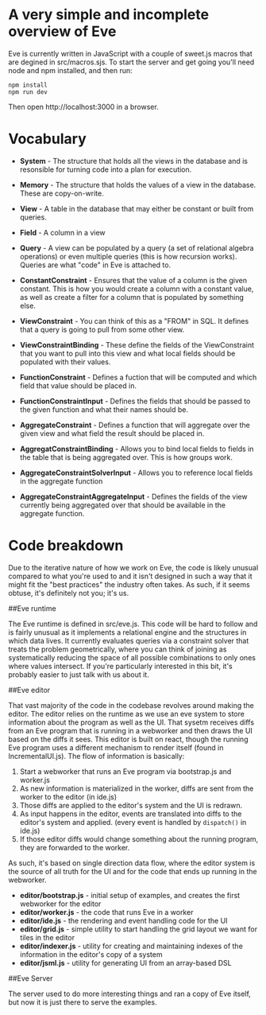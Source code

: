 # A very simple and incomplete overview of Eve

Eve is currently written in JavaScript with a couple of sweet.js macros that are degined in src/macros.sjs. To start the server and get going you'll need node and npm installed, and then run:

```shell
npm install
npm run dev
```

Then open http://localhost:3000 in a browser.

# Vocabulary

* **System** - The structure that holds all the views in the database and is resonsible for turning code into a plan for execution.
* **Memory** - The structure that holds the values of a view in the database. These are copy-on-write.

* **View** - A table in the database that may either be constant or built from queries.
* **Field** - A column in a view
* **Query** - A view can be populated by a query (a set of relational algebra operations) or even multiple queries (this is how recursion works). Queries are what "code" in Eve is attached to.

* **ConstantConstraint** - Ensures that the value of a column is the given constant. This is how you would create a column with a constant value, as well as create a filter for a column that is populated by something else.

* **ViewConstraint** - You can think of this as a "FROM" in SQL. It defines that a query is going to pull from some other view.
* **ViewConstraintBinding** - These define the fields of the ViewConstraint that you want to pull into this view and what local fields should be populated with their values.

* **FunctionConstraint** - Defines a fuction that will be computed and which field that value should be placed in.
* **FunctionConstraintInput** - Defines the fields that should be passed to the given function and what their names should be.

* **AggregateConstraint** - Defines a function that will aggregate over the given view and what field the result should be placed in.
* **AggregatConstraintBinding** - Allows you to bind local fields to fields in the table that is being aggregated over. This is how groups work.
* **AggregateConstraintSolverInput** - Allows you to reference local fields in the aggregate function
* **AggregateConstraintAggregateInput** - Defines the fields of the view currently being aggregated over that should be available in the aggregate function.

# Code breakdown

Due to the iterative nature of how we work on Eve, the code is likely unusual compared to what you're used to and it isn't designed in such a way that it might fit the "best practices" the industry often takes. As such, if it seems obtuse, it's definitely not you; it's us.

##Eve runtime

The Eve runtime is defined in src/eve.js. This code will be hard to follow and is fairly unusual as it implements a relational engine and the structures in which data lives. It currently evaluates queries via a constraint solver that treats the problem geometrically, where you can think of joining as systematically reducing the space of all possible combinations to only ones where values intersect. If you're particularly interested in this bit, it's probably easier to just talk with us about it.

##Eve editor

That vast majority of the code in the codebase revolves around making the editor. The editor relies on the runtime as we use an eve system to store information about the program as well as the UI. That sysetm receives diffs from an Eve program that is running in a webworker and then draws the UI based on the diffs it sees. This editor is built on react, though the running Eve program uses a different mechanism to render itself (found in IncrementalUI.js). The flow of information is basically:

1) Start a webworker that runs an Eve program via bootstrap.js and worker.js
2) As new information is materialized in the worker, diffs are sent from the worker to the editor (in ide.js)
3) Those diffs are applied to the editor's system and the UI is redrawn.
4) As input happens in the editor, events are translated into diffs to the editor's system and applied. (every event is handled by `dispatch()` in ide.js)
5) If those editor diffs would change something about the running program, they are forwarded to the worker.

As such, it's based on single direction data flow, where the editor system is the source of all truth for the UI and for the code that ends up running in the webworker.

* **editor/bootstrap.js** - initial setup of examples, and creates the first webworker for the editor
* **editor/worker.js** - the code that runs Eve in a worker
* **editor/ide.js** - the rendering and event handling code for the UI
* **editor/grid.js** - simple utility to start handling the grid layout we want for tiles in the editor
* **editor/indexer.js** - utility for creating and maintaining indexes of the information in the editor's copy of a system
* **editor/jsml.js** - utility for generating UI from an array-based DSL

##Eve Server

The server used to do more interesting things and ran a copy of Eve itself, but now it is just there to serve the examples.
